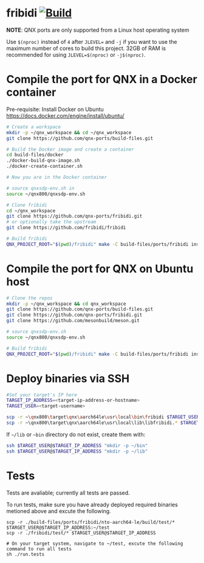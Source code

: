 # fribidi [![Build](https://github.com/qnx-ports/build-files/actions/workflows/fribidi.yml/badge.svg)](https://github.com/qnx-ports/build-files/actions/workflows/fribidi.yml)

**NOTE**: QNX ports are only supported from a Linux host operating system

Use `$(nproc)` instead of `4` after `JLEVEL=` and `-j` if you want to use the maximum number of cores to build this project.
32GB of RAM is recommended for using `JLEVEL=$(nproc)` or `-j$(nproc)`.

# Compile the port for QNX in a Docker container

Pre-requisite: Install Docker on Ubuntu https://docs.docker.com/engine/install/ubuntu/
```bash
# Create a workspace
mkdir -p ~/qnx_workspace && cd ~/qnx_workspace
git clone https://github.com/qnx-ports/build-files.git

# Build the Docker image and create a container
cd build-files/docker
./docker-build-qnx-image.sh
./docker-create-container.sh

# Now you are in the Docker container

# source qnxsdp-env.sh in
source ~/qnx800/qnxsdp-env.sh

# Clone fribidi
cd ~/qnx_workspace
git clone https://github.com/qnx-ports/fribidi.git
# or optionally take the upstream
git clone https://github.com/fribidi/fribidi

# Build fribidi
QNX_PROJECT_ROOT="$(pwd)/fribidi" make -C build-files/ports/fribidi install -j4
```

# Compile the port for QNX on Ubuntu host
```bash
# Clone the repos
mkdir -p ~/qnx_workspace && cd qnx_workspace
git clone https://github.com/qnx-ports/build-files.git
git clone https://github.com/qnx-ports/fribidi.git
git clone https://github.com/mesonbuild/meson.git

# source qnxsdp-env.sh
source ~/qnx800/qnxsdp-env.sh

# Build fribidi
QNX_PROJECT_ROOT="$(pwd)/fribidi" make -C build-files/ports/fribidi install -j4
```

# Deploy binaries via SSH
```bash
#Set your target's IP here
TARGET_IP_ADDRESS=<target-ip-address-or-hostname>
TARGET_USER=<target-username>

scp -r ~\qnx800\target\qnx\aarch64le\usr\local\bin\fribidi $TARGET_USER@$TARGET_IP_ADDRESS:~/bin
scp -r ~\qnx800\target\qnx\aarch64le\usr\local\lib\libfribidi.* $TARGET_USER@$TARGET_IP_ADDRESS:~/lib
```

If `~/lib` or `~bin` directory do not exist, create them with:
```bash
ssh $TARGET_USER@$TARGET_IP_ADDRESS "mkdir -p ~/bin"
ssh $TARGET_USER@$TARGET_IP_ADDRESS "mkdir -p ~/lib"
````

# Tests
Tests are avaliable; currently all tests are passed.

To run tests, make sure you have already deployed required binaries metioned above and excute the following.
```base
scp -r ./build-files/ports/fribidi/nto-aarch64-le/build/test/* $TARGET_USER@$TARGET_IP_ADDRESS:~/test
scp -r ./fribidi/test/* $TARGET_USER@$TARGET_IP_ADDRESS

# On your target system, navigate to ~/test, excute the following command to run all tests
sh ./run.tests

```
